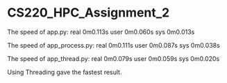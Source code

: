 # CS220_HPC_Assignment_2

The speed of app.py:
real	0m0.113s
user	0m0.060s
sys	0m0.013s

The speed of app_process.py:
real	0m0.111s
user	0m0.087s
sys	0m0.038s

The speed of app_thread.py:
real	0m0.079s
user	0m0.059s
sys	0m0.020s

Using Threading gave the fastest result. 
